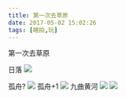 ```yaml
---
title: 第一次去草原
date: 2017-05-02 15:02:26
tags: [瞎拍,玩]
---
```

第一次去草原
<!-- more -->
日落
![](http://imageleeoy.oss-cn-shanghai.aliyuncs.com/IMG_2414.jpeg?Expires=1518163457&OSSAccessKeyId=TMP.AQHlzYvAvCUDjVDCInWOZ3LbuTQr-oSDpWzmnr91kFuP4V94Nfi5JY5AxcmsAAAwLAIUYxmkBxTC_4LVziPTJgsJpISK7C4CFCvwGazNOFIlkG8nZebjwh4eDnxS&Signature=IjJ%2BECEMUjsIT%2BANapRDLBPqYUc%3D
)

孤舟?
![](http://imageleeoy.oss-cn-shanghai.aliyuncs.com/default%20%281%29.jpeg?Expires=1518163504&OSSAccessKeyId=TMP.AQHlzYvAvCUDjVDCInWOZ3LbuTQr-oSDpWzmnr91kFuP4V94Nfi5JY5AxcmsAAAwLAIUYxmkBxTC_4LVziPTJgsJpISK7C4CFCvwGazNOFIlkG8nZebjwh4eDnxS&Signature=rUoVMQuSXybML%2BmubegGpYq2j%2Bk%3D
)
孤舟+1
![](http://imageleeoy.oss-cn-shanghai.aliyuncs.com/default%20%282%29.jpeg?Expires=1518163534&OSSAccessKeyId=TMP.AQHlzYvAvCUDjVDCInWOZ3LbuTQr-oSDpWzmnr91kFuP4V94Nfi5JY5AxcmsAAAwLAIUYxmkBxTC_4LVziPTJgsJpISK7C4CFCvwGazNOFIlkG8nZebjwh4eDnxS&Signature=t3qFtcSqXdsmTpneREphQRNk0sk%3D)
九曲黄河
![](http://imageleeoy.oss-cn-shanghai.aliyuncs.com/default%20%283%29.jpeg?Expires=1518163581&OSSAccessKeyId=TMP.AQHlzYvAvCUDjVDCInWOZ3LbuTQr-oSDpWzmnr91kFuP4V94Nfi5JY5AxcmsAAAwLAIUYxmkBxTC_4LVziPTJgsJpISK7C4CFCvwGazNOFIlkG8nZebjwh4eDnxS&Signature=RkrXHoPt2oLBi%2B%2BLHEl8DCEv%2ByA%3D
)
![](http://imageleeoy.oss-cn-shanghai.aliyuncs.com/default%20%284%29.jpeg?Expires=1518163608&OSSAccessKeyId=TMP.AQHlzYvAvCUDjVDCInWOZ3LbuTQr-oSDpWzmnr91kFuP4V94Nfi5JY5AxcmsAAAwLAIUYxmkBxTC_4LVziPTJgsJpISK7C4CFCvwGazNOFIlkG8nZebjwh4eDnxS&Signature=qbU6CsHlJm7JHSOngQnlx3ZTjks%3D
)
